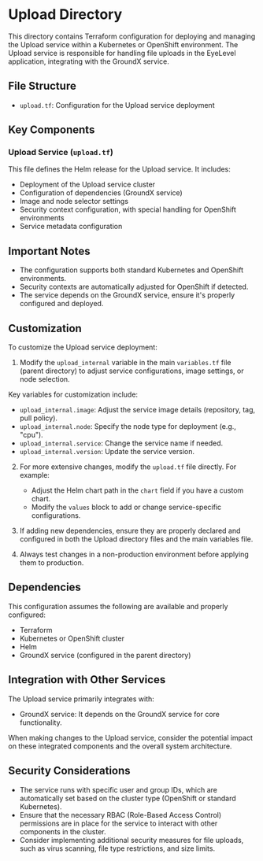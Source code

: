 # Upload Directory

This directory contains Terraform configuration for deploying and managing the Upload service within a Kubernetes or OpenShift environment. The Upload service is responsible for handling file uploads in the EyeLevel application, integrating with the GroundX service.

## File Structure

- `upload.tf`: Configuration for the Upload service deployment

## Key Components

### Upload Service (`upload.tf`)

This file defines the Helm release for the Upload service. It includes:

- Deployment of the Upload service cluster
- Configuration of dependencies (GroundX service)
- Image and node selector settings
- Security context configuration, with special handling for OpenShift environments
- Service metadata configuration

## Important Notes

- The configuration supports both standard Kubernetes and OpenShift environments.
- Security contexts are automatically adjusted for OpenShift if detected.
- The service depends on the GroundX service, ensure it's properly configured and deployed.

## Customization

To customize the Upload service deployment:

1. Modify the `upload_internal` variable in the main `variables.tf` file (parent directory) to adjust service configurations, image settings, or node selection.

Key variables for customization include:

- `upload_internal.image`: Adjust the service image details (repository, tag, pull policy).
- `upload_internal.node`: Specify the node type for deployment (e.g., "cpu").
- `upload_internal.service`: Change the service name if needed.
- `upload_internal.version`: Update the service version.

2. For more extensive changes, modify the `upload.tf` file directly. For example:
   - Adjust the Helm chart path in the `chart` field if you have a custom chart.
   - Modify the `values` block to add or change service-specific configurations.

3. If adding new dependencies, ensure they are properly declared and configured in both the Upload directory files and the main variables file.

4. Always test changes in a non-production environment before applying them to production.

## Dependencies

This configuration assumes the following are available and properly configured:
- Terraform
- Kubernetes or OpenShift cluster
- Helm
- GroundX service (configured in the parent directory)

## Integration with Other Services

The Upload service primarily integrates with:
- GroundX service: It depends on the GroundX service for core functionality.

When making changes to the Upload service, consider the potential impact on these integrated components and the overall system architecture.

## Security Considerations

- The service runs with specific user and group IDs, which are automatically set based on the cluster type (OpenShift or standard Kubernetes).
- Ensure that the necessary RBAC (Role-Based Access Control) permissions are in place for the service to interact with other components in the cluster.
- Consider implementing additional security measures for file uploads, such as virus scanning, file type restrictions, and size limits.